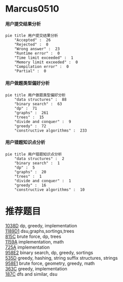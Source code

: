 # Marcus0510

<!-- tabs:start -->



#### **用户提交结果分析**

```mermaid
pie title 用户提交结果分析
    "Accepted" :  26
    "Rejected" :  0
    "Wrong answer" :  23
    "Runtime error" :  0
    "Time limit exceeded" :  1
    "Memory limit exceeded" :  0
    "Compilation error" :  0
    "Partial" :  0
```

#### **用户做题类型偏好分析**

```mermaid
pie title 用户做题类型偏好分析
    "data structures" :  88
    "binary search" :  63
    "dp" :  71
    "graphs" :  261
    "trees" :  15
    "divide and conquer" :  9
    "greedy" :  72
    "constructive algorithms" :  233
```
#### **用户错题知识点分析**

```mermaid
pie title 用户错题知识点分析
    "data structures" :  2
    "binary search" :  1
    "dp" :  5
    "graphs" :  20
    "trees" :  1
    "divide and conquer" :  1
    "greedy" :  16
    "constructive algorithms" :  10
```



<!-- tabs:end -->
# 推荐题目
[1038D](https://codeforces.com/contest/1038/problem/D)		dp,
                        greedy,
                        implementation		  
[1189D1](https://codeforces.com/contest/1189D/problem/1)		dsu,graphs,sortings,trees		  
[815C](https://codeforces.com/contest/815/problem/C)		brute force,
                        dp,
                        trees		  
[1159A](https://codeforces.com/contest/1159/problem/A)		implementation,
                        math		  
[725A](https://codeforces.com/contest/725/problem/A)		implementation		  
[958E2](https://codeforces.com/contest/958E/problem/2)		binary search,
                        dp,
                        greedy,
                        sortings		  
[535D](https://codeforces.com/contest/535/problem/D)		greedy,
                        hashing,
                        string suffix structures,
                        strings		  
[958E1](https://codeforces.com/contest/958E/problem/1)		brute force,
                        geometry,
                        greedy,
                        math		  
[363C](https://codeforces.com/contest/363/problem/C)		greedy,
                        implementation		  
[187C](https://codeforces.com/contest/187/problem/C)		dfs and similar,
                        dsu		  
